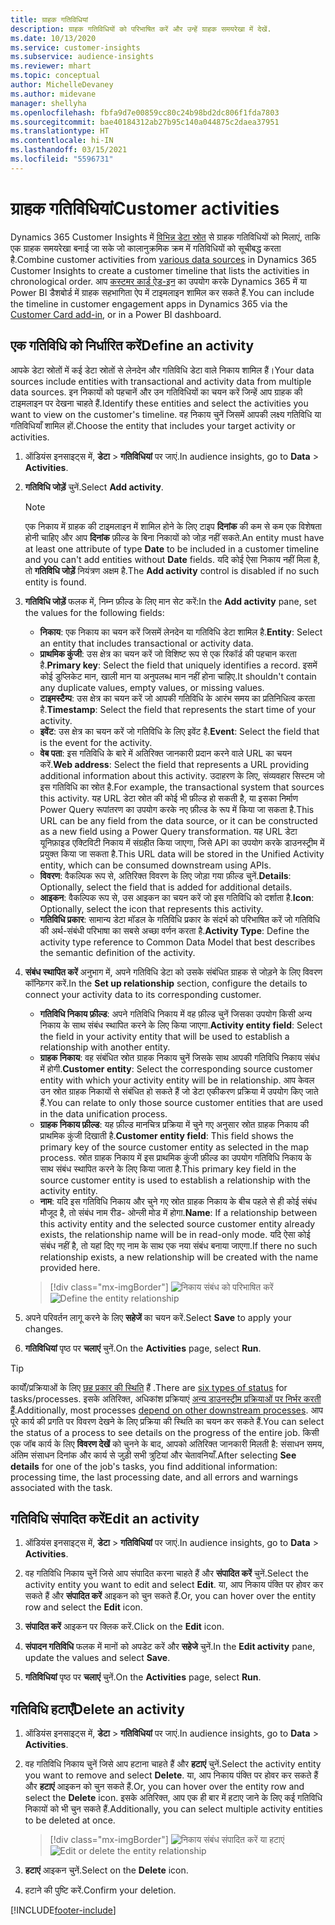```yaml
---
title: ग्राहक गतिविधियां
description: ग्राहक गतिविधियों को परिभाषित करें और उन्हें ग्राहक समयरेखा में देखें.
ms.date: 10/13/2020
ms.service: customer-insights
ms.subservice: audience-insights
ms.reviewer: mhart
ms.topic: conceptual
author: MichelleDevaney
ms.author: midevane
manager: shellyha
ms.openlocfilehash: fbfa9d7e00859cc80c24b98bd2dc806f1fda7803
ms.sourcegitcommit: bae40184312ab27b95c140a044875c2daea37951
ms.translationtype: HT
ms.contentlocale: hi-IN
ms.lasthandoff: 03/15/2021
ms.locfileid: "5596731"
---
```

# <a name="customer-activities"></a><span data-ttu-id="41550-103">ग्राहक गतिविधियां</span><span class="sxs-lookup"><span data-stu-id="41550-103">Customer activities</span></span>

<span data-ttu-id="41550-104">Dynamics 365 Customer Insights में [विभिन्न डेटा स्रोत](data-sources.md) से ग्राहक गतिविधियों को मिलाएं, ताकि एक ग्राहक समयरेखा बनाई जा सके जो कालानुक्रमिक क्रम में गतिविधियों को सूचीबद्ध करता है.</span><span class="sxs-lookup"><span data-stu-id="41550-104">Combine customer activities from [various data sources](data-sources.md) in Dynamics 365 Customer Insights to create a customer timeline that lists the activities in chronological order.</span></span> <span data-ttu-id="41550-105">आप [कस्टमर कार्ड ऐड-इन](customer-card-add-in.md) का उपयोग करके Dynamics 365 में या Power BI डैशबोर्ड में ग्राहक सहभागिता ऐप में टाइमलाइन शामिल कर सकते हैं.</span><span class="sxs-lookup"><span data-stu-id="41550-105">You can include the timeline in customer engagement apps in Dynamics 365 via the [Customer Card add-in](customer-card-add-in.md), or in a Power BI dashboard.</span></span>

## <a name="define-an-activity"></a><span data-ttu-id="41550-106">एक गतिविधि को निर्धारित करें</span><span class="sxs-lookup"><span data-stu-id="41550-106">Define an activity</span></span>

<span data-ttu-id="41550-107">आपके डेटा स्रोतों में कई डेटा स्रोतों से लेनदेन और गतिविधि डेटा वाले निकाय शामिल हैं।</span><span class="sxs-lookup"><span data-stu-id="41550-107">Your data sources include entities with transactional and activity data from multiple data sources.</span></span> <span data-ttu-id="41550-108">इन निकायों को पहचानें और उन गतिविधियों का चयन करें जिन्हें आप ग्राहक की टाइमलाइन पर देखना चाहते हैं.</span><span class="sxs-lookup"><span data-stu-id="41550-108">Identify these entities and select the activities you want to view on the customer's timeline.</span></span> <span data-ttu-id="41550-109">वह निकाय चुनें जिसमें आपकी लक्ष्य गतिविधि या गतिविधियाँ शामिल हों.</span><span class="sxs-lookup"><span data-stu-id="41550-109">Choose the entity that includes your target activity or activities.</span></span>

1. <span data-ttu-id="41550-110">ऑडियंस इनसाइट्स में, **डेटा** > **गतिविधियां** पर जाएं.</span><span class="sxs-lookup"><span data-stu-id="41550-110">In audience insights, go to **Data** > **Activities**.</span></span>

1. <span data-ttu-id="41550-111">**गतिविधि जोड़ें** चुनें.</span><span class="sxs-lookup"><span data-stu-id="41550-111">Select **Add activity**.</span></span>

   > [!NOTE]
   > <span data-ttu-id="41550-112">एक निकाय में ग्राहक की टाइमलाइन में शामिल होने के लिए टाइप **दिनांक** की कम से कम एक विशेषता होनी चाहिए और आप **दिनांक** फ़ील्ड के बिना निकायों को जोड़ नहीं सकते.</span><span class="sxs-lookup"><span data-stu-id="41550-112">An entity must have at least one attribute of type **Date** to be included in a customer timeline and you can't add entities without **Date** fields.</span></span> <span data-ttu-id="41550-113">यदि कोई ऐसा निकाय नहीं मिला है, तो **गतिविधि जोड़ें** नियंत्रण अक्षम है.</span><span class="sxs-lookup"><span data-stu-id="41550-113">The **Add activity** control is disabled if no such entity is found.</span></span>

1. <span data-ttu-id="41550-114">**गतिविधि जोड़ें** फलक में, निम्न फ़ील्ड के लिए मान सेट करें:</span><span class="sxs-lookup"><span data-stu-id="41550-114">In the **Add activity** pane, set the values for the following fields:</span></span>

   - <span data-ttu-id="41550-115">**निकाय**: एक निकाय का चयन करें जिसमें लेनदेन या गतिविधि डेटा शामिल है.</span><span class="sxs-lookup"><span data-stu-id="41550-115">**Entity**: Select an entity that includes transactional or activity data.</span></span>
   - <span data-ttu-id="41550-116">**प्राथमिक कुंजी**: उस क्षेत्र का चयन करें जो विशिष्ट रूप से एक रिकॉर्ड की पहचान करता है.</span><span class="sxs-lookup"><span data-stu-id="41550-116">**Primary key**: Select the field that uniquely identifies a record.</span></span> <span data-ttu-id="41550-117">इसमें कोई डुप्लिकेट मान, खाली मान या अनुपलब्ध मान नहीं होना चाहिए.</span><span class="sxs-lookup"><span data-stu-id="41550-117">It shouldn't contain any duplicate values, empty values, or missing values.</span></span>
   - <span data-ttu-id="41550-118">**टाइमस्टैम्प**: उस क्षेत्र का चयन करें जो आपकी गतिविधि के आरंभ समय का प्रतिनिधित्व करता है.</span><span class="sxs-lookup"><span data-stu-id="41550-118">**Timestamp**: Select the field that represents the start time of your activity.</span></span>
   - <span data-ttu-id="41550-119">**इवेंट**: उस क्षेत्र का चयन करें जो गतिविधि के लिए इवेंट है.</span><span class="sxs-lookup"><span data-stu-id="41550-119">**Event**: Select the field that is the event for the activity.</span></span>
   - <span data-ttu-id="41550-120">**वेब पता**: इस गतिविधि के बारे में अतिरिक्त जानकारी प्रदान करने वाले URL का चयन करें.</span><span class="sxs-lookup"><span data-stu-id="41550-120">**Web address**: Select the field that represents a URL providing additional information about this activity.</span></span> <span data-ttu-id="41550-121">उदाहरण के लिए, संव्यवहार सिस्टम जो इस गतिविधि का स्रोत है.</span><span class="sxs-lookup"><span data-stu-id="41550-121">For example, the transactional system that sources this activity.</span></span> <span data-ttu-id="41550-122">यह URL डेटा स्रोत की कोई भी फ़ील्ड हो सकती है, या इसका निर्माण Power Query रूपांतरण का उपयोग करके नए फ़ील्ड के रूप में किया जा सकता है.</span><span class="sxs-lookup"><span data-stu-id="41550-122">This URL can be any field from the data source, or it can be constructed as a new field using a Power Query transformation.</span></span> <span data-ttu-id="41550-123">यह URL डेटा यूनिफ़ाइड एक्टिविटी निकाय में संग्रहीत किया जाएगा, जिसे API का उपयोग करके डाउनस्ट्रीम में प्रयुक्त किया जा सकता है.</span><span class="sxs-lookup"><span data-stu-id="41550-123">This URL data will be stored in the Unified Activity entity, which can be consumed downstream using APIs.</span></span>
   - <span data-ttu-id="41550-124">**विवरण**: वैकल्पिक रूप से, अतिरिक्त विवरण के लिए जोड़ा गया फ़ील्ड चुनें.</span><span class="sxs-lookup"><span data-stu-id="41550-124">**Details**: Optionally, select the field that is added for additional details.</span></span>
   - <span data-ttu-id="41550-125">**आइकन**: वैकल्पिक रूप से, उस आइकन का चयन करें जो इस गतिविधि को दर्शाता है.</span><span class="sxs-lookup"><span data-stu-id="41550-125">**Icon**: Optionally, select the icon that represents this activity.</span></span>
   - <span data-ttu-id="41550-126">**गतिविधि प्रकार**: सामान्य डेटा मॉडल के गतिविधि प्रकार के संदर्भ को परिभाषित करें जो गतिविधि की अर्थ-संबंधी परिभाषा का सबसे अच्छा वर्णन करता है.</span><span class="sxs-lookup"><span data-stu-id="41550-126">**Activity Type**: Define the activity type reference to Common Data Model that best describes the semantic definition of the activity.</span></span>

1. <span data-ttu-id="41550-127">**संबंध स्थापित करें** अनुभाग में, अपने गतिविधि डेटा को उसके संबंधित ग्राहक से जोड़ने के लिए विवरण कॉन्फ़िगर करें.</span><span class="sxs-lookup"><span data-stu-id="41550-127">In the **Set up relationship** section, configure the details to connect your activity data to its corresponding customer.</span></span>

    - <span data-ttu-id="41550-128">**गतिविधि निकाय फ़ील्ड**: अपने गतिविधि निकाय में वह फ़ील्ड चुनें जिसका उपयोग किसी अन्य निकाय के साथ संबंध स्थापित करने के लिए किया जाएगा.</span><span class="sxs-lookup"><span data-stu-id="41550-128">**Activity entity field**: Select the field in your activity entity that will be used to establish a relationship with another entity.</span></span>
    - <span data-ttu-id="41550-129">**ग्राहक निकाय**: वह संबंधित स्रोत ग्राहक निकाय चुनें जिसके साथ आपकी गतिविधि निकाय संबंध में होगी.</span><span class="sxs-lookup"><span data-stu-id="41550-129">**Customer entity**: Select the corresponding source customer entity with which your activity entity will be in relationship.</span></span> <span data-ttu-id="41550-130">आप केवल उन स्रोत ग्राहक निकायों से संबंधित हो सकते हैं जो डेटा एकीकरण प्रक्रिया में उपयोग किए जाते हैं.</span><span class="sxs-lookup"><span data-stu-id="41550-130">You can relate to only those source customer entities that are used in the data unification process.</span></span>
    - <span data-ttu-id="41550-131">**ग्राहक निकाय फ़ील्ड**: यह फ़ील्ड मानचित्र प्रक्रिया में चुने गए अनुसार स्रोत ग्राहक निकाय की प्राथमिक कुंजी दिखाती है.</span><span class="sxs-lookup"><span data-stu-id="41550-131">**Customer entity field**: This field shows the primary key of the source customer entity as selected in the map process.</span></span> <span data-ttu-id="41550-132">स्रोत ग्राहक निकाय में इस प्राथमिक कुंजी फ़ील्ड का उपयोग गतिविधि निकाय के साथ संबंध स्थापित करने के लिए किया जाता है.</span><span class="sxs-lookup"><span data-stu-id="41550-132">This primary key field in the source customer entity is used to establish a relationship with the activity entity.</span></span>
    - <span data-ttu-id="41550-133">**नाम**: यदि इस गतिविधि निकाय और चुने गए स्रोत ग्राहक निकाय के बीच पहले से ही कोई संबंध मौजूद है, तो संबंध नाम रीड- ओन्ली मोड में होगा.</span><span class="sxs-lookup"><span data-stu-id="41550-133">**Name**: If a relationship between this activity entity and the selected source customer entity already exists, the relationship name will be in read-only mode.</span></span> <span data-ttu-id="41550-134">यदि ऐसा कोई संबंध नहीं है, तो यहां दिए गए नाम के साथ एक नया संबंध बनाया जाएगा.</span><span class="sxs-lookup"><span data-stu-id="41550-134">If there no such relationship exists, a new relationship will be created with the name provided here.</span></span>
   
   > [!div class="mx-imgBorder"]
   > <span data-ttu-id="41550-135">![निकाय संबंध को परिभाषित करें](media/activities-entities-define.png "निकाय संबंध को परिभाषित करें")</span><span class="sxs-lookup"><span data-stu-id="41550-135">![Define the entity relationship](media/activities-entities-define.png "Define the entity relationship")</span></span>

1. <span data-ttu-id="41550-136">अपने परिवर्तन लागू करने के लिए **सहेजें** का चयन करें.</span><span class="sxs-lookup"><span data-stu-id="41550-136">Select **Save** to apply your changes.</span></span>

1. <span data-ttu-id="41550-137">**गतिविधियां** पृष्ठ पर **चलाएं** चुनें.</span><span class="sxs-lookup"><span data-stu-id="41550-137">On the **Activities** page, select **Run**.</span></span>

> [!TIP]
> <span data-ttu-id="41550-138">कार्यों/प्रक्रियाओं के लिए [छह प्रकार की स्थिति](system.md#status-types) हैं .</span><span class="sxs-lookup"><span data-stu-id="41550-138">There are [six types of status](system.md#status-types) for tasks/processes.</span></span> <span data-ttu-id="41550-139">इसके अतिरिक्त, अधिकांश प्रक्रियाएं [अन्य डाउनस्ट्रीम प्रक्रियाओं पर निर्भर करती हैं](system.md#refresh-policies).</span><span class="sxs-lookup"><span data-stu-id="41550-139">Additionally, most processes [depend on other downstream processes](system.md#refresh-policies).</span></span> <span data-ttu-id="41550-140">आप पूरे कार्य की प्रगति पर विवरण देखने के लिए प्रक्रिया की स्थिति का चयन कर सकते हैं.</span><span class="sxs-lookup"><span data-stu-id="41550-140">You can select the status of a process to see details on the progress of the entire job.</span></span> <span data-ttu-id="41550-141">किसी एक जॉब कार्य के लिए **विवरण देखें** को चुनने के बाद, आपको अतिरिक्त जानकारी मिलती है: संसाधन समय, अंतिम संसाधन दिनांक और कार्य से जुड़ी सभी त्रुटियां और चेतावनियाँ.</span><span class="sxs-lookup"><span data-stu-id="41550-141">After selecting **See details** for one of the job's tasks, you find additional information: processing time, the last processing date, and all errors and warnings associated with the task.</span></span>

## <a name="edit-an-activity"></a><span data-ttu-id="41550-142">गतिविधि संपादित करें</span><span class="sxs-lookup"><span data-stu-id="41550-142">Edit an activity</span></span>

1. <span data-ttu-id="41550-143">ऑडियंस इनसाइट्स में, **डेटा** > **गतिविधियां** पर जाएं.</span><span class="sxs-lookup"><span data-stu-id="41550-143">In audience insights, go to **Data** > **Activities**.</span></span>

2. <span data-ttu-id="41550-144">वह गतिविधि निकाय चुनें जिसे आप संपादित करना चाहते हैं और **संपादित करें** चुनें.</span><span class="sxs-lookup"><span data-stu-id="41550-144">Select the activity entity you want to edit and select **Edit**.</span></span> <span data-ttu-id="41550-145">या, आप निकाय पंक्ति पर होवर कर सकते हैं और **संपादित करें** आइकन को चुन सकते हैं.</span><span class="sxs-lookup"><span data-stu-id="41550-145">Or, you can hover over the entity row and select the **Edit** icon.</span></span>

3. <span data-ttu-id="41550-146">**संपादित करें** आइकन पर क्लिक करें.</span><span class="sxs-lookup"><span data-stu-id="41550-146">Click on the **Edit** icon.</span></span>

4. <span data-ttu-id="41550-147">**संपादन गतिविधि** फलक में मानों को अपडेट करें और **सहेजे** चुनें.</span><span class="sxs-lookup"><span data-stu-id="41550-147">In the **Edit activity** pane, update the values and select **Save**.</span></span>

5. <span data-ttu-id="41550-148">**गतिविधियां** पृष्ठ पर **चलाएं** चुनें.</span><span class="sxs-lookup"><span data-stu-id="41550-148">On the **Activities** page, select **Run**.</span></span>

## <a name="delete-an-activity"></a><span data-ttu-id="41550-149">गतिविधि हटाएँ</span><span class="sxs-lookup"><span data-stu-id="41550-149">Delete an activity</span></span>

1. <span data-ttu-id="41550-150">ऑडियंस इनसाइट्स में, **डेटा** > **गतिविधियां** पर जाएं.</span><span class="sxs-lookup"><span data-stu-id="41550-150">In audience insights, go to **Data** > **Activities**.</span></span>

2. <span data-ttu-id="41550-151">वह गतिविधि निकाय चुनें जिसे आप हटाना चाहते हैं और **हटाएं** चुनें.</span><span class="sxs-lookup"><span data-stu-id="41550-151">Select the activity entity you want to remove and select **Delete**.</span></span> <span data-ttu-id="41550-152">या, आप निकाय पंक्ति पर होवर कर सकते हैं और **हटाएं** आइकन को चुन सकते हैं.</span><span class="sxs-lookup"><span data-stu-id="41550-152">Or, you can hover over the entity row and select the **Delete** icon.</span></span> <span data-ttu-id="41550-153">इसके अतिरिक्त, आप एक ही बार में हटाए जाने के लिए कई गतिविधि निकायों को भी चुन सकते हैं.</span><span class="sxs-lookup"><span data-stu-id="41550-153">Additionally, you can select multiple activity entities to be deleted at once.</span></span>
   > [!div class="mx-imgBorder"]
   > <span data-ttu-id="41550-154">![निकाय संबंध संपादित करें या हटाएं](media/activities-entities-edit-delete.png "निकाय संबंध संपादित करें या हटाएं")</span><span class="sxs-lookup"><span data-stu-id="41550-154">![Edit or delete the entity relationship](media/activities-entities-edit-delete.png "Edit or delete the entity relationship")</span></span>

3. <span data-ttu-id="41550-155">**हटाएं** आइकन चुनें.</span><span class="sxs-lookup"><span data-stu-id="41550-155">Select on the **Delete** icon.</span></span>

4. <span data-ttu-id="41550-156">हटाने की पुष्टि करें.</span><span class="sxs-lookup"><span data-stu-id="41550-156">Confirm your deletion.</span></span>


[!INCLUDE[footer-include](../includes/footer-banner.md)]